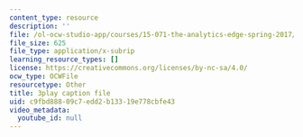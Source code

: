 ```yaml
---
content_type: resource
description: ''
file: /ol-ocw-studio-app/courses/15-071-the-analytics-edge-spring-2017/c9fbd88809c7edd2b13319e778cbfe43_X3dLfxatijE.srt
file_size: 625
file_type: application/x-subrip
learning_resource_types: []
license: https://creativecommons.org/licenses/by-nc-sa/4.0/
ocw_type: OCWFile
resourcetype: Other
title: 3play caption file
uid: c9fbd888-09c7-edd2-b133-19e778cbfe43
video_metadata:
  youtube_id: null
---
```

